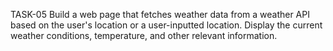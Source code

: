 TASK-05
Build a web page that fetches weather data from a weather API based on the user's location or a user-inputted location. 
Display the current weather conditions, temperature, and other relevant information.
